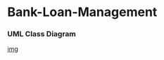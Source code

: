 # Bank-Loan-Management

### UML Class Diagram

[img](https://github.com/programmercave0/Bank-Loan-Management/blob/main/images/uml.png)
